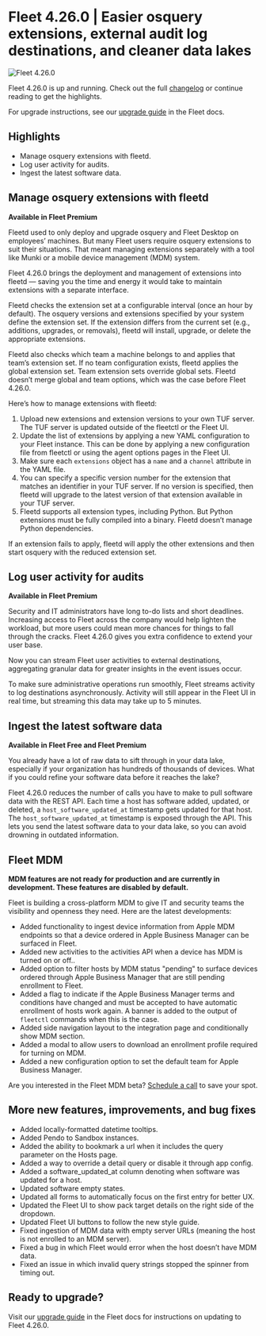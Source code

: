 # Fleet 4.26.0 | Easier osquery extensions, external audit log destinations, and cleaner data lakes

![Fleet 4.26.0](../website/assets/images/articles/fleet-4.26.0-1600x900@2x)

Fleet 4.26.0 is up and running. Check out the full [changelog](https://github.com/fleetdm/fleet/releases/tag/fleet-v4.26.0) or continue reading to get the highlights.

For upgrade instructions, see our [upgrade guide](https://fleetdm.com/docs/deploying/upgrading-fleet) in the Fleet docs.

## Highlights
- Manage osquery extensions with fleetd.
- Log user activity for audits.
- Ingest the latest software data.

## Manage osquery extensions with fleetd
**Available in Fleet Premium**

Fleetd used to only deploy and upgrade osquery and Fleet Desktop on employees’ machines. But many Fleet users require osquery extensions to suit their situations. That meant managing extensions separately with a tool like Munki or a mobile device management (MDM) system.

Fleet 4.26.0 brings the deployment and management of extensions into fleetd — saving you the time and energy it would take to maintain extensions with a separate interface.

Fleetd checks the extension set at a configurable interval (once an hour by default). The osquery versions and extensions specified by your system define the extension set. If the extension differs from the current set (e.g., additions, upgrades, or removals), fleetd will install, upgrade, or delete the appropriate extensions.

Fleetd also checks which team a machine belongs to and applies that team’s extension set. If no team configuration exists, fleetd applies the global extension set. Team extension sets override global sets. Fleetd doesn’t merge global and team options, which was the case before Fleet 4.26.0.

Here’s how to manage extensions with fleetd:

1. Upload new extensions and extension versions to your own TUF server. The TUF server is updated outside of the fleetctl or the Fleet UI.
2. Update the list of extensions by applying a new YAML configuration to your Fleet instance. This can be done by applying a new configuration file from fleetctl or using the agent options pages in the Fleet UI.
3. Make sure each `extensions` object has a `name` and a `channel` attribute in the YAML file.
4. You can specify a specific version number for the extension that matches an identifier in your TUF server. If no version is specified, then fleetd will upgrade to the latest version of that extension available in your TUF server.
5. Fleetd supports all extension types, including Python. But Python extensions must be fully compiled into a binary. Fleetd doesn’t manage Python dependencies.

If an extension fails to apply, fleetd will apply the other extensions and then start osquery with the reduced extension set.

## Log user activity for audits
**Available in Fleet Premium**

Security and IT administrators have long to-do lists and short deadlines. Increasing access to Fleet across the company would help lighten the workload, but more users could mean more chances for things to fall through the cracks. Fleet 4.26.0 gives you extra confidence to extend your user base. 

Now you can stream Fleet user activities to external destinations, aggregating granular data for greater insights in the event issues occur.

To make sure administrative operations run smoothly, Fleet streams activity to log destinations asynchronously. Activity will still appear in the Fleet UI in real time, but streaming this data may take up to 5 minutes.

## Ingest the latest software data
**Available in Fleet Free and Fleet Premium**

You already have a lot of raw data to sift through in your data lake, especially if your organization has hundreds of thousands of devices. What if you could refine your software data before it reaches the lake?

Fleet 4.26.0 reduces the number of calls you have to make to pull software data with the REST API. Each time a host has software added, updated, or deleted, a `host_software_updated_at` timestamp gets updated for that host. The `host_software_updated_at` timestamp is exposed through the API. This lets you send the latest software data to your data lake, so you can avoid drowning in outdated information.

## Fleet MDM
**MDM features are not ready for production and are currently in development. These features are disabled by default.**

Fleet is building a cross-platform MDM to give IT and security teams the visibility and openness they need. Here are the latest developments:

- Added functionality to ingest device information from Apple MDM endpoints so that a device ordered in Apple Business Manager can be surfaced in Fleet.
- Added new activities to the activities API when a device has MDM is turned on or off..
- Added option to filter hosts by MDM status "pending" to surface devices ordered through Apple Business Manager that are still pending enrollment to Fleet.
- Added a flag to indicate if the Apple Business Manager terms and conditions have changed and must be accepted to have automatic enrollment of hosts work again. A banner is added to the output of `fleetctl` commands when this is the case.
- Added side navigation layout to the integration page and conditionally show MDM section.
- Added a modal to allow users to download an enrollment profile required for turning on MDM.
- Added a new configuration option to set the default team for Apple Business Manager.

Are you interested in the Fleet MDM beta? [Schedule a call](https://calendly.com/fleetdm/demo) to save your spot.

## More new features, improvements, and bug fixes
- Added locally-formatted datetime tooltips.
- Added Pendo to Sandbox instances.
- Added the ability to bookmark a url when it includes the query parameter on the Hosts page.
- Added a way to override a detail query or disable it through app config.
- Added a software_updated_at column denoting when software was updated for a host.
- Updated software empty states.
- Updated all forms to automatically focus on the first entry for better UX.
- Updated the Fleet UI to show pack target details on the right side of the dropdown.
- Updated Fleet UI buttons to follow the new style guide.
- Fixed ingestion of MDM data with empty server URLs (meaning the host is not enrolled to an MDM server).
- Fixed a bug in which Fleet would error when the host doesn’t have MDM data.
- Fixed an issue in which invalid query strings stopped the spinner from timing out.

## Ready to upgrade?
Visit our [upgrade guide](https://fleetdm.com/docs/deploying/upgrading-fleet) in the Fleet docs for instructions on updating to Fleet 4.26.0.

<meta name="category" value="releases">
<meta name="authorFullName" value="Noah Talerman">
<meta name="authorGitHubUsername" value="noahtalerman">
<meta name="publishedOn" value="2023-01-16">
<meta name="articleTitle" value="Fleet 4.26.0 | Easier osquery extensions, external audit log destinations, and cleaner data lakes">
<meta name="articleImageUrl" value="../website/assets/images/articles/fleet-4.26.0-1600x900@2x">
